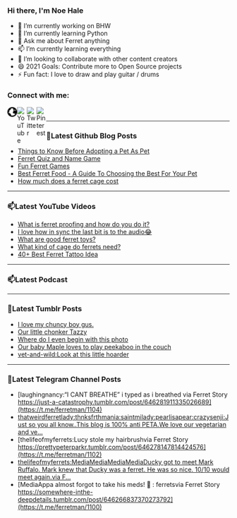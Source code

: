 ### Hi there, I'm Noe Hale

- 🔭 I’m currently working on BHW
- 🌱 I’m currently learning Python
- 💬 Ask me about Ferret anything
- 📫 I’m currently learning everything
- 🔭 I’m looking to collaborate with other content creators
- 😄 2021 Goals: Contribute more to Open Source projects
- ⚡ Fun fact: I love to draw and play guitar / drums

### Connect with me:

[<img align="left" alt="ferretvoice.com" width="22px" src="https://raw.githubusercontent.com/iconic/open-iconic/master/svg/globe.svg" />](https://ferretvoice.com)
[<img align="left" alt="YouTube" width="22px" src="https://cdn.jsdelivr.net/npm/simple-icons@v3/icons/youtube.svg" />](https://www.youtube.com/channel/UCk665XTfaMLVwFVWUmgnDiw)
[<img align="left" alt="Twitter" width="22px" src="https://cdn.jsdelivr.net/npm/simple-icons@v3/icons/twitter.svg" />](https://twitter.com/voiceferret)
[<img align="left" alt="Pinterest" width="22px" src="https://cdn.jsdelivr.net/npm/simple-icons@v3/icons/pinterest.svg" />](https://www.pinterest.com/voiceferret/)

<br />

---
### 🔭Latest Github Blog Posts
<!-- GITHUB:START -->
- [Things to Know Before Adopting a Pet As Pet](http://noehale.github.io/things-to-know-before-adopting-a-pet-as-pet/)
- [Ferret Quiz and Name Game](http://noehale.github.io/ferret-quiz/)
- [Fun Ferret Games](http://noehale.github.io/fun-ferret-games/)
- [Best Ferret Food - A Guide To Choosing the Best For Your Pet](http://noehale.github.io/best-ferret-food/)
- [How much does a ferret cage cost](http://noehale.github.io/how-much-does-a-ferret-cage-cost/)
<!-- GITHUB:END -->
---
### 📫Latest YouTube Videos

<!-- YOUTUBE:START -->
- [What is ferret proofing and how do you do it?](https://www.youtube.com/watch?v=81Syh_DJBQQ)
- [I love how in sync the last bit is to the audio😂](https://www.youtube.com/watch?v=WHBeGHwSlGY)
- [What are good ferret toys?](https://www.youtube.com/watch?v=tPxRilBzc0s)
- [What kind of cage do ferrets need?](https://www.youtube.com/watch?v=xzz6hC3sR5A)
- [40+ Best Ferret Tattoo Idea](https://www.youtube.com/watch?v=KIKqduR6Xcs)
<!-- YOUTUBE:END -->

---
### 📫Latest Podcast

<!-- PODCAST:START -->
<!-- PODCAST:END -->
---
### 📝Latest Tumblr Posts

<!-- TUMBLR:START -->
- [I love my chuncy boy gus.](https://come-forth-into-the-light.tumblr.com/post/646304619740479488)
- [Our little chonker Tazzy](https://come-forth-into-the-light.tumblr.com/post/646281950881087488)
- [Where do I even begin with this photo](https://come-forth-into-the-light.tumblr.com/post/646259264294453249)
- [Our baby Maple loves to play peekaboo in the couch](https://come-forth-into-the-light.tumblr.com/post/646213968522772480)
- [vet-and-wild:Look at this little hoarder](https://come-forth-into-the-light.tumblr.com/post/646191385765199872)
<!-- TUMBLR:END -->
---
### 📝Latest Telegram Channel Posts

<!-- TELEGRAM:START -->
- [laughingnancy:“I CANT BREATHE” i typed as i breathed via Ferret Story https://just-a-catastrophy.tumblr.com/post/646281911335026689](https://t.me/ferretman/1104)
- [thatweirdferretlady:thnksfrthmania:saintmilady:pearlisapear:crazysenji:Just so you all know..This blog is 100% anti PETA.We love our vegetarian and ve...](https://t.me/ferretman/1103)
- [thelifeofmyferrets:Lucy stole my hairbrushvia Ferret Story https://prettypeterparkr.tumblr.com/post/646278147814424576](https://t.me/ferretman/1102)
- [thelifeofmyferrets:MediaMediaMediaMediaDucky got to meet Mark Ruffalo. Mark knew that Ducky was a ferret. He was so nice. 10/10 would meet again.via F...](https://t.me/ferretman/1101)
- [MediaAppa almost forgot to take his meds! 💊 : ferretsvia Ferret Story https://somewhere-inthe-deepdetails.tumblr.com/post/646266837370273792](https://t.me/ferretman/1100)
<!-- TELEGRAM:END -->
